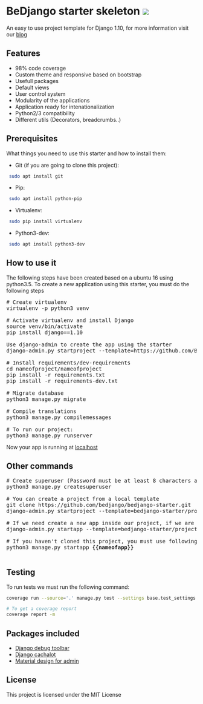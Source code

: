 # BeDjango starter skeleton ![](http://www.bedjango.com/static/images/logo-bedjango.svg)

An easy to use project template for Django 1.10, for more information visit our [blog](http://www.bedjango.com/blog/create-django-application-bedjango-starter/)

## Features
 - 98% code coverage
 - Custom theme and responsive based on bootstrap
 - Usefull packages
 - Default views
 - User control system
 - Modularity of the applications
 - Application ready for intenationalization
 - Python2/3 compatibility
 - Different utils (Decorators, breadcrumbs..)
 
## Prerequisites
What things you need to use this starter and how to install them:
 - Git (if you are going to clone this project):
 
```sh
 sudo apt install git
```
 - Pip:
 
```sh
 sudo apt install python-pip
```

 - Virtualenv:
 
```sh
 sudo pip install virtualenv
```

 - Python3-dev:
 
```sh
 sudo apt install python3-dev
```

## How to use it

The following steps have been created based on a ubuntu 16 using python3.5. To create a new application using this starter, you must do the following steps

<pre>
# Create virtualenv
virtualenv -p python3 venv

# Activate virtualenv and install Django
source venv/bin/activate
pip install django==1.10

Use django-admin to create the app using the starter
django-admin.py startproject --template=https://github.com/BeDjango/bedjango-starter/archive/master.zip --extension=py,rst,yml <b>{{nameofproject}}</b>

# Install requirements/dev-requirements
cd nameofproject/nameofproject
pip install -r requirements.txt
pip install -r requirements-dev.txt

# Migrate database 
python3 manage.py migrate

# Compile translations
python3 manage.py compilemessages

# To run our project:
python3 manage.py runserver
</pre>

Now your app is running at [localhost](http://localhost:8000)

## Other commands

<pre>
# Create superuser (Password must be at least 8 characters and contain letters, numbers and special characters !-·$%/()=?)
python3 manage.py createsuperuser

# You can create a project from a local template
git clone https://github.com/bedjango/bedjango-starter.git
django-admin.py startproject --template=bedjango-starter/project --extension=py,rst,yml <b>{{nameofproject}}</b>

# If we need create a new app inside our project, if we are cloned this project:
django-admin.py startapp --template=bedjango-starter/project/project_name --extension=py,rst,yml <b>{{nameofapp}}</b>

# If you haven't cloned this project, you must use following django command:
python3 manage.py startapp <b>{{nameofapp}}</b>

</pre>
## Testing

To run tests we must run the following command:
```sh
coverage run --source='.' manage.py test --settings base.test_settings

# To get a coverage report
coverage report -m

```

## Packages included

 - [Django debug toolbar](http://django-debug-toolbar.readthedocs.io/en/stable/)
 - [Django cachalot](http://django-cachalot.readthedocs.io/en/latest/)
 - [Material design for admin](http://forms.viewflow.io/)

## License

This project is licensed under the MIT License
